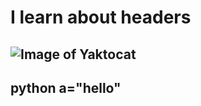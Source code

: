 # I learn about headers
![Image of Yaktocat](https://octodex.github.com/images/yaktocat.png)
---
python
a="hello"
---
